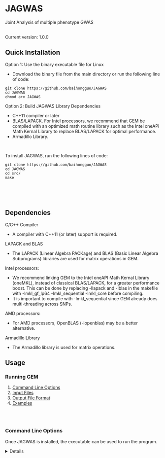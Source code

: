 # JAGWAS
Joint Analysis of multiple phenotype GWAS

<br />
Current version: 1.0.0 

## Quick Installation 

Option 1: Use the binary executable file for Linux
* Download the binary file from the main directory or run the following line of code:
```
git clone https://github.com/baihongguo/JAGWAS
cd JAGWAS
chmod a+x JAGWAS
```

Option 2: Build JAGWAS Library Dependencies  
   * C++11 compiler or later 
   * BLAS/LAPACK. For Intel processors, we recommend that GEM be compiled with an optimized math routine library such as the Intel oneAPI Math Kernal Library to replace BLAS/LAPACK for optimal performance.  
   * Armadillo Library. 

<br />

To install JAGWAS, run the following lines of code:
 ```
 git clone https://github.com/baihongguo/JAGWAS
 cd JAGWAS
 cd src/  
 make  
 ```
<br />
<br />
<br />

## Dependencies
C/C++ Compiler
 * A compiler with C++11 (or later) support is required.
 
LAPACK and BLAS
 * The LAPACK (Linear Algebra PACKage) and BLAS (Basic Linear Algebra Subprograms) libraries are used for matrix operations in GEM.

Intel processors:
 * We recommend linking GEM to the Intel oneAPI Math Kernal Library (oneMKL), instead of classical BLAS/LAPACK, for a greater performance boost. This can be done by replacing -llapack and -lblas in the makefile with -lmkl_gf_lp64 -lmkl_sequential -lmkl_core before compiling.
  * It is important to compile with -lmkl_sequential since GEM already does multi-threading across SNPs.

AMD processors:
 * For AMD processors, OpenBLAS (-lopenblas) may be a better alternative.

Armadillo Library
 * The Armadillo library is used for matrix operations.


## Usage

### Running GEM

1. [Command Line Options](#command-line-options)  
1. [Input Files](#input-files)
1. [Output File Format](#output-file-format)
1. [Examples](#examples)

<br /> 
<br />

### Command Line Options

Once JAGWAS is installed, the executable can be used to run the program.  
<details>

```
Input Options:
--outputFilePath
  Path to the output file.

--cor_matrix
  A text file including the correlation matrix of the phenotypes

--nrow
  The number of rows each time JAGWAS processes, you can set it to 10000 to save memory, the maximum is the total number of SNPs.

--MAF
  Minimum threshold value [0, 0.5] to exclude variants based on the minor allele frequency.

--score_test
  If the summary statistics files are from a score test, 1 = True, 0 = False. 0 means the          summary statistics files are from a Wald test.

--beta_se
  If the summary statistics files are in a beta/se format from the Wald test, 1 = True, 0 =        False. When score_test=0, and beta_se=0, this means that the summary statistics files have the   z-scores.

--logP
  Whether to output the p-values in log10 scale, thus can getting p-values smaller than the        double precision limit, 1 = True, 0 = False.

--fileNames
  Paths to the summary statistics files.


<br /> 
<br />

### Input File Format
The input summary files should be tab-separated.
* #### Score test File Format
The output from the GMMAT score test is set as the standard input format by JAGWAS:
```diff 
SNP	A1	A2	N	AF	SCORE	VAR	PVAL
1	AC	A	5127	0.389814452896431	34.4751108518404	1047.78879525852	0.286854635988476
2	G	A	5127	0.113190081919251	-18.3952465352991	446.694169234623	0.384102004874046
3	A	G	5127	0.0446306807099668	13.2671776127244	414.396331767185	0.514572577835737
4	C	T	5128	0.251488202028081	-32.4559032611082	1963.18654661393	0.463858002357953
```


* #### Wald test File Format
The output from the fastGWA Wald test is set as the standard input format by JAGWAS:
```diff 
CHR	SNP	POS	A1	A2	N	AF1	BETA	SE	P	INFO
1	rs1	665266	T	C	2288	0.981101	-1.29776	2.95353	0.660376	0.664293
1	rs2	714596	T	C	2288	0.96833	0.786756	2.06255	0.702871	0.84736
1	rs3	715265	C	T	2288	0.964588	0.66013	1.86351	0.723159	0.932847
1	rs4	715367	A	G	2288	0.964621	0.873248	1.86112	0.638923	0.93636
```

or

```diff 
CHR	SNP	POS	A1	A2	N	AF1	BETA	SE	Zscore
1	rs1	665266	T	C	2288	0.981101	-1.29776	2.95353	2.5	
1	rs2	714596	T	C	2288	0.96833	0.786756	2.06255	3.6	
1	rs3	715265	C	T	2288	0.964588	0.66013	1.86351	-2.5	
1	rs4	715367	A	G	2288	0.964621	0.873248	1.86112	3.6	
```

Only BETA/SE, SCORE/VAR or Zscore are a must-have. If any of the other columns are missing from your summary statistics files, simply fill them out using NA. 
Note that all the input summary statistics files must include the same sets of variants. 

<br /> 
<br />

### Output File Format  
```diff
CHR	SNP	POS	A1	A2	N	AF1	P
1	rs1	665266	T	C	2288	0.981101	0.875815
1	rs2	714596	T	C	2288	0.96833	0.724438
1	rs3	715265	C	T	2288	0.964588	0.855705
1	rs4	715367	A	G	2288	0.964621	0.863347
```


### Examples  
<br />

To run JAGWAS using the example data, execute JAGWAS with the following code.
```unix
./JAGWAS --outputFilePath outputFilePath/example_JAGWAS.txt --cor_matrix pathTo/matrix.txt --nrow 3 --MAF 0 --score_test 0 --beta_se 1 --logP 0 --fileNames pathTo/discovery_QT0.txt pathTo/discovery_QT1.txt

```
The results should look like the following output file [my_example.out](https://github.com/large-scale-gxe-methods/GEM/blob/master/example/my_example.out).  

<br />
